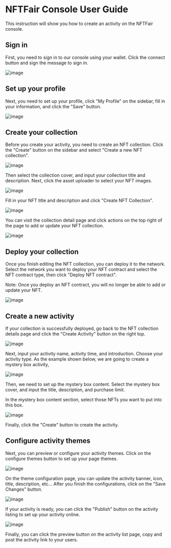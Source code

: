 # NFTFair Console User Guide

This instruction will show you how to create an activity on the NFTFair console.

## Sign in

First, you need to sign in to our console using your wallet. Click the connect button and sign the message to sign in.

![image](../../assets/nftfair/a33633b7-1c3c-4f95-989f-2280d903630d.png)

## Set up your profile

Next, you need to set up your profile, click "My Profile" on the sidebar, fill in your information, and click the "Save" button.

![image](../../assets/nftfair/120f9c89-39c8-492a-bf5d-03fa5c324bc7.png)

## Create your collection

Before you create your activity, you need to create an NFT collection. Click the "Create" button on the sidebar and select "Create a new NFT collection".

![image](../../assets/nftfair/a65d891c-9f68-4cdd-b97e-54bc35912b43.png)

Then select the collection cover, and input your collection title and description. Next, click the asset uploader to select your NFT images.

![image](../../assets/nftfair/22eae42e-82af-42ad-bc59-d43ab83b8e36.png)

Fill in your NFT title and description and click "Create NFT Collection".

![image](../../assets/nftfair/cb2c0d6c-0047-43dd-9065-e967a93142d6.png)

You can visit the collection detail page and click actions on the top right of the page to add or update your NFT collection.

![image](../../assets/nftfair/fefa2c78-6170-45af-8882-c8ced8831c1f.png)

## Deploy your collection

Once you finish editing the NFT collection, you can deploy it to the network. Select the network you want to deploy your NFT contract and select the NFT contract type, then click "Deploy NFT contract".

Note: Once you deploy an NFT contract, you will no longer be able to add or update your NFT.

![image](../../assets/nftfair/e9808cdc-1cf1-4fa6-98b3-545fbc02c028.png)

## Create a new activity

If your collection is successfully deployed, go back to the NFT collection details page and click the "Create Activity" button on the right top.

![image](../../assets/nftfair/8b0fda82-bdc1-4f84-8607-433ce73c54e9.png)

Next, input your activity name, activity time, and introduction. Choose your activity type. As the example shown below, we are going to create a mystery box activity,

![image](../../assets/nftfair/14101464-07d2-46f2-8a3d-3712c02290f1.png)

Then, we need to set up the mystery box content. Select the mystery box cover, and input the title, description, and purchase limit.

In the mystery box content section, select those NFTs you want to put into this box.

![image](../../assets/nftfair/14101464-07d2-46f2-8a3d-3712c02290f1-2.png)

Finally, click the "Create" button to create the activity.

## Configure activity themes

Next, you can preview or configure your activity themes. Click on the configure themes button to set up your page themes.

![image](../../assets/nftfair/da40a4f6-3f19-4557-9040-521ed1e6e06e.png)

On the theme configuration page, you can update the activity banner, icon, title, description, etc... After you finish the configurations, click on the "Save Changes" button.

![image](../../assets/nftfair/e13f1040-3453-4972-abbe-813b55411b8d.png)

If your activity is ready, you can click the "Publish" button on the activity listing to set up your activity online.

![image](../../assets/nftfair/094b291c-5624-44e4-b114-5fa9efe69be1.png)

Finally, you can click the preview button on the activity list page, copy and post the activity link to your users.
